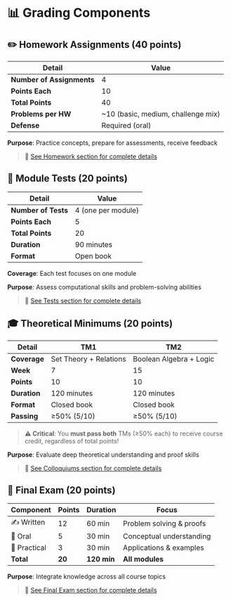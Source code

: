 # 📊 Grading Components

## ✏️ Homework Assignments (40 points)

| Detail | Value |
|--------|-------|
| **Number of Assignments** | 4 |
| **Points Each** | 10 |
| **Total Points** | 40 |
| **Problems per HW** | ~10 (basic, medium, challenge mix) |
| **Defense** | Required (oral) |

**Purpose**: Practice concepts, prepare for assessments, receive feedback

> 📖 [See Homework section for complete details](../../assessments/homework/index.md)

## 📝 Module Tests (20 points)

| Detail | Value |
|--------|-------|
| **Number of Tests** | 4 (one per module) |
| **Points Each** | 5 |
| **Total Points** | 20 |
| **Duration** | 90 minutes |
| **Format** | Open book |

**Coverage**: Each test focuses on one module

**Purpose**: Assess computational skills and problem-solving abilities

> 📖 [See Tests section for complete details](../../assessments/tests/index.md)

## 🎓 Theoretical Minimums (20 points)

| Detail | TM1 | TM2 |
|--------|-----|-----|
| **Coverage** | Set Theory + Relations | Boolean Algebra + Logic |
| **Week** | 7 | 15 |
| **Points** | 10 | 10 |
| **Duration** | 120 minutes | 120 minutes |
| **Format** | Closed book | Closed book |
| **Passing** | ≥50% (5/10) | ≥50% (5/10) |

> **⚠️ Critical**: You **must pass both** TMs (≥50% each) to receive course credit, regardless of total points!

**Purpose**: Evaluate deep theoretical understanding and proof skills

> 📖 [See Colloquiums section for complete details](../../assessments/colloquiums/index.md)

## 🎯 Final Exam (20 points)

| Component | Points | Duration | Focus |
|-----------|--------|----------|-------|
| ✍️ Written | 12 | 60 min | Problem solving & proofs |
| 💬 Oral | 5 | 30 min | Conceptual understanding |
| 🔧 Practical | 3 | 30 min | Applications & examples |
| **Total** | **20** | **120 min** | **All modules** |

**Purpose**: Integrate knowledge across all course topics

> 📖 [See Final Exam section for complete details](../../assessments/exam/index.md)
